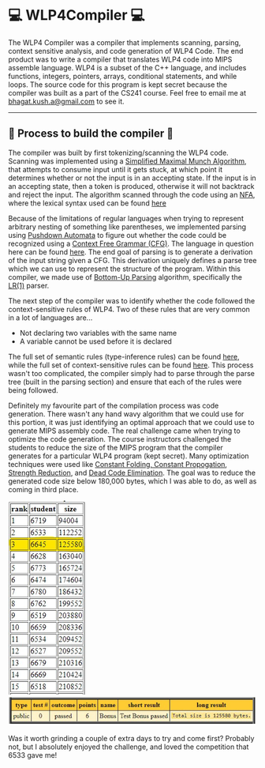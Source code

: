 # 💻 WLP4Compiler 💻
The WLP4 Compiler was a compiler that implements scanning, parsing, context sensitive analysis, and code generation of WLP4 Code. The end product was to write a compiler that translates WLP4 code into MIPS assemble language. WLP4 is a subset of the C++ language, and includes functions, integers, pointers, arrays, conditional statements, and while loops.
The source code for this program is kept secret because the compiler was built as a part of the CS241 course. Feel free to email me at <a href="bhagat.kush.a@gmail.com">bhagat.kush.a@gmail.com</a> to see it.

---
## 🔧 Process to build the compiler 🔧
The compiler was built by first tokenizing/scanning the WLP4 code. Scanning was implemented using a <a href="https://en.wikipedia.org/wiki/Maximal_munch">Simplified Maximal Munch Algorithm</a>, that attempts to consume input until it gets stuck, at which point it determines whether or not the input is in an accepting state. If the input is in an accepting state, then a token is produced, otherwise it will not backtrack and reject the input. The algorithm scanned through the code using an <a href="https://en.wikipedia.org/wiki/Nondeterministic_finite_automaton">NFA</a>, where the lexical syntax used can be found <a href="https://student.cs.uwaterloo.ca/~cs241/wlp4/WLP4.html">here</a> <!-- A6 P1 -->

Because of the limitations of regular languages when trying to represent arbitrary nesting of something like parentheses, we implemented parsing using <a href="https://en.wikipedia.org/wiki/Pushdown_automaton">Pushdown Automata</a> to figure out whether the code could be recognized using a <a href="https://en.wikipedia.org/wiki/Context-free_grammar">Context Free Grammar (CFG)</a>. The language in question here can be found <a href="https://student.cs.uwaterloo.ca/~cs241/wlp4/WLP4.html">here</a>. The end goal of parsing is to generate a derivation of the input string given a CFG. This derivation uniquely defines a parse tree which we can use to represent the structure of the program. Within this compiler, we made use of <a href="https://en.wikipedia.org/wiki/Bottom-up_parsing">Bottom-Up Parsing</a> algorithm, specifically the <a href="https://en.wikipedia.org/wiki/Canonical_LR_parser">LR(1)</a> parser.

The next step of the compiler was to identify whether the code followed the context-sensitive rules of WLP4. Two of these rules that are very common in a lot of languages are...
- Not declaring two variables with the same name
- A variable cannot be used before it is declared

The full set of semantic rules (type-inference rules) can be found <a href="https://student.cs.uwaterloo.ca/~cs241/wlp4/typerules.pdf">here</a>, while the full set of context-sensitive rules can be found <a href="https://student.cs.uwaterloo.ca/~cs241/wlp4/WLP4.html">here</a>. This process wasn't too complicated, the compiler simply had to parse through the parse tree (built in the parsing section) and ensure that each of the rules were being followed.

Definitely my favourite part of the compilation process was code generation. There wasn't any hand wavy algorithm that we could use for this portion, it was just identifying an optimal approach that we could use to generate MIPS assembly code. The real challenge came when trying to optimize the code generation. The course instructors challenged the students to reduce the size of the MIPS program that the compiler generates for a particular WLP4 program (kept secret). Many optimization techniques were used like <a href="https://en.wikipedia.org/wiki/Constant_folding">Constant Folding, Constant Propogation</a>, <a href="https://en.wikipedia.org/wiki/Strength_reduction">Strength Reduction</a>, and <a href="https://en.wikipedia.org/wiki/Dead_code_elimination">Dead Code Elimination</a>. The goal was to reduce the generated code size below 180,000 bytes, which I was able to do, as well as coming in third place.

![Score Board](images/scoreboard-final.jpg)
![Marmoset](images/proof-final.jpg)

Was it worth grinding a couple of extra days to try and come first? Probably not, but I absolutely enjoyed the challenge, and loved the competition that 6533 gave me!
